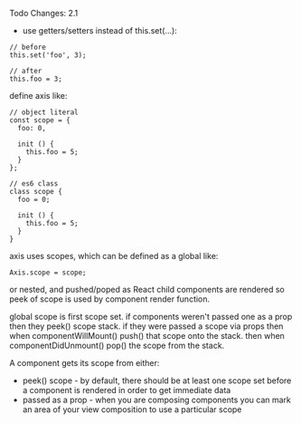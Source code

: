 Todo Changes: 2.1

* use getters/setters instead of this.set(...):

```
// before
this.set('foo', 3);

// after
this.foo = 3;
```


define axis like:
```
// object literal
const scope = {
  foo: 0,

  init () {
    this.foo = 5;
  }
};

// es6 class
class scope {
  foo = 0;

  init () {
    this.foo = 5;
  }
}
```

axis uses scopes, which can be defined as a global like:

```
Axis.scope = scope;
```

or nested, and pushed/poped as React child components are rendered so peek of scope is used by component render function.

global scope is first scope set. if components weren't passed one as a prop then they peek() scope stack.
if they were passed a scope via props then when componentWillMount() push() that scope onto the stack.
  then when componentDidUnmount() pop() the scope from the stack.

A component gets its scope from either:
* peek() scope - by default, there should be at least one scope set before a component is rendered in order to get immediate data
* passed as a prop - when you are composing components you can mark an area of your view composition to use a particular scope
